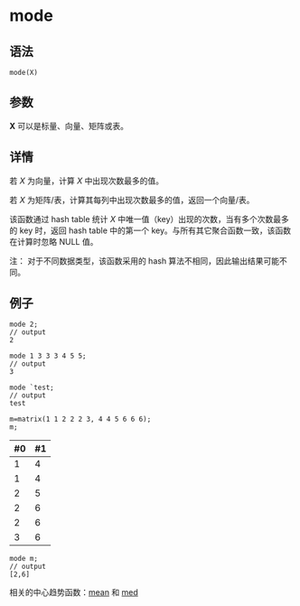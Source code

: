 # mode

## 语法

`mode(X)`

## 参数

**X** 可以是标量、向量、矩阵或表。

## 详情

若 *X* 为向量，计算 *X* 中出现次数最多的值。

若 *X* 为矩阵/表，计算其每列中出现次数最多的值，返回一个向量/表。

该函数通过 hash table 统计 *X* 中唯一值（key）出现的次数，当有多个次数最多的 key 时，返回
hash table 中的第一个 key。与所有其它聚合函数一致，该函数在计算时忽略 NULL 值。

注： 对于不同数据类型，该函数采用的 hash 算法不相同，因此输出结果可能不同。

## 例子

```
mode 2;
// output
2

mode 1 3 3 3 4 5 5;
// output
3

mode `test;
// output
test

m=matrix(1 1 2 2 2 3, 4 4 5 6 6 6);
m;
```

| #0 | #1 |
| --- | --- |
| 1 | 4 |
| 1 | 4 |
| 2 | 5 |
| 2 | 6 |
| 2 | 6 |
| 3 | 6 |

```
mode m;
// output
[2,6]
```

相关的中心趋势函数：[mean](mean.md) 和 [med](med.md)

